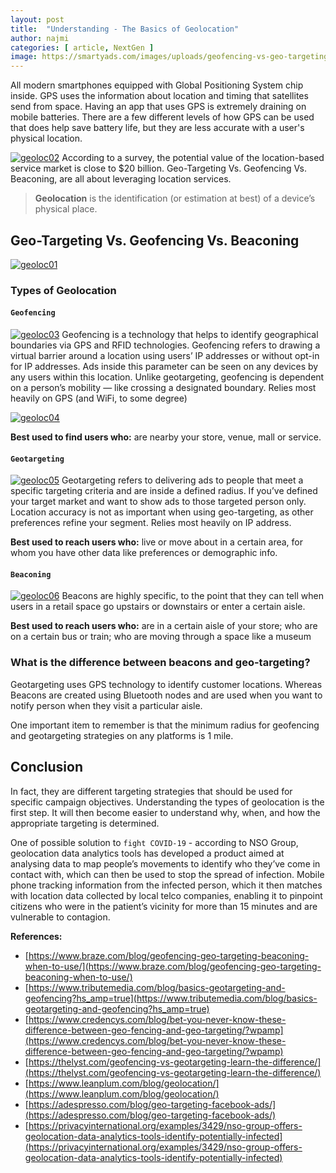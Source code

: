 ```yaml
---
layout: post
title:  "Understanding - The Basics of Geolocation"
author: najmi
categories: [ article, NextGen ]
image: https://smartyads.com/images/uploads/geofencing-vs-geo-targeting.png
---
```


All modern smartphones equipped with Global Positioning System chip inside. GPS uses the information about location and timing that satellites send from space. Having an app that uses GPS is extremely draining on mobile batteries. There are a few different levels of how GPS can be used that does help save battery life, but they are less accurate with a user's physical location. 

[![geoloc02](https://lh3.googleusercontent.com/-ec4dKr5uSF0/XoYtXzkxgUI/AAAAAAAA138/5rOeTnQoa9UY6T3k8uGFhPwaQYq5X-RIgCK8BGAsYHg/s0/2020-04-02.png)](#)
According to a survey, the potential value of the location-based service market is close to $20 billion. Geo-Targeting Vs. Geofencing Vs. Beaconing, are all about leveraging location services.

> **Geolocation** is the identification (or estimation at best) of a device’s physical place. 

## Geo-Targeting Vs. Geofencing Vs. Beaconing
[![geoloc01](https://www.braze.com/wp-content/uploads/2016/08/AB0716_BLOG_GEOTARGETING_826x345R-3.jpg)](#)

### Types of Geolocation

#### `Geofencing` 
[![geoloc03](https://lh3.googleusercontent.com/-qa_ZY-S6fiY/XoYtSW8jxaI/AAAAAAAA13s/Z8Os7QFFwg0PQB0vyRKoWWDiIYLKJzaeQCK8BGAsYHg/s0/2020-04-02.png)](#)
Geofencing is a technology that helps to identify geographical boundaries via GPS and RFID technologies. Geofencing refers to drawing a virtual barrier around a location using users’ IP addresses or without opt-in for IP addresses. Ads inside this parameter can be seen on any devices by any users within this location. Unlike geotargeting, geofencing is dependent on a person’s mobility — like crossing a designated boundary. Relies most heavily on GPS (and WiFi, to some degree)

[![geoloc04](https://lh3.googleusercontent.com/-f5S8EmL1z94/XoYtUHEfKbI/AAAAAAAA13w/mwIX_2LrRsoLwz8_1Y52mq9P-Jbm2bOmwCK8BGAsYHg/s0/2020-04-02.jpg)](#)

**Best used to find users who:** are nearby your store, venue, mall or service.

#### `Geotargeting`
[![geoloc05](https://lh3.googleusercontent.com/-69cAHk_Se2w/XoYtVlRDDPI/AAAAAAAA130/aR97wceDz9Um_ItJSvLrpSsjDPZOimBHACK8BGAsYHg/s0/2020-04-02.png)](#)
Geotargeting refers to delivering ads to people that meet a specific targeting criteria and are inside a defined radius. If you’ve defined your target market and want to show ads to those targeted person only. Location accuracy is not as important when using geo-targeting, as other preferences refine your segment. Relies most heavily on IP address.

**Best used to reach users who:** live or move about in a certain area, for whom you have other data like preferences or demographic info.

#### `Beaconing`
[![geoloc06](https://lh3.googleusercontent.com/-_bQyS0RlsPA/XoYtWkrxyFI/AAAAAAAA134/bwdW6Mexy5AOGlM0z6HoKLldRcj4pblMwCK8BGAsYHg/s0/2020-04-02.png)](#)
Beacons are highly specific, to the point that they can tell when users in a retail space go upstairs or downstairs or enter a certain aisle.

**Best used to reach users who:** are in a certain aisle of your store; who are on a certain bus or train; who are moving through a space like a museum


### What is the difference between beacons and geo-targeting?
Geotargeting uses GPS technology to identify customer locations. Whereas Beacons are created using Bluetooth nodes and are used when you want to notify person when they visit a particular aisle.

One important item to remember is that the minimum radius for geofencing and geotargeting strategies on any platforms is 1 mile.

## Conclusion 
In fact, they are different targeting strategies that should be used for specific campaign objectives. Understanding the types of geolocation is the first step. It will then become easier to understand why, when, and how the appropriate targeting is determined.

One of possible solution to `fight COVID-19` - according to NSO Group, geolocation data analytics tools has developed a product aimed at analysing data to map people’s movements to identify who they’ve come in contact with, which can then be used to stop the spread of infection. Mobile phone tracking information from the infected person, which it then matches with location data collected by local telco companies, enabling it to pinpoint citizens who were in the patient’s vicinity for more than 15 minutes and are vulnerable to contagion. 




**References:**
* [https://www.braze.com/blog/geofencing-geo-targeting-beaconing-when-to-use/](https://www.braze.com/blog/geofencing-geo-targeting-beaconing-when-to-use/)
* [https://www.tributemedia.com/blog/basics-geotargeting-and-geofencing?hs_amp=true](https://www.tributemedia.com/blog/basics-geotargeting-and-geofencing?hs_amp=true)
* [https://www.credencys.com/blog/bet-you-never-know-these-difference-between-geo-fencing-and-geo-targeting/?wpamp](https://www.credencys.com/blog/bet-you-never-know-these-difference-between-geo-fencing-and-geo-targeting/?wpamp)
* [https://thelyst.com/geofencing-vs-geotargeting-learn-the-difference/](https://thelyst.com/geofencing-vs-geotargeting-learn-the-difference/)
* [https://www.leanplum.com/blog/geolocation/](https://www.leanplum.com/blog/geolocation/)
* [https://adespresso.com/blog/geo-targeting-facebook-ads/](https://adespresso.com/blog/geo-targeting-facebook-ads/)
* [https://privacyinternational.org/examples/3429/nso-group-offers-geolocation-data-analytics-tools-identify-potentially-infected](https://privacyinternational.org/examples/3429/nso-group-offers-geolocation-data-analytics-tools-identify-potentially-infected)

